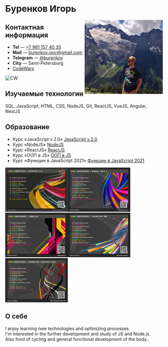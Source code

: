 # Буренков Игорь

<img align="right" width="250" heigth="auto" alt="Буренков Игорь и вид на Джугутурлючат" src="IMG_20210725_113104min.jpg">

## Контактная информация

- **Tel** — <a href="tel:+79811574035">+7 981 157 40 35</a>
- **Mail** — <a href="burenkov.igor@gmail.com">burenkov.igor@gmail.com</a>
- **Telegram** — <a href="https://t.me/burenkov">@burenkov</a>
- **City** — Saint-Petersburg
- [CodeWars](https://www.codewars.com/users/BrNkV)
<img alt="CW" src="https://www.codewars.com/users/BrNkV/badges/small">

## Изучаемые технологии
SQL, JavaScript, HTML, CSS, NodeJS, Git, ReactJS, VueJS, Angular, NestJS

## Образование

- Курс «JavaScript v.2.0» [JavaScript v.2.0](https://itgid.info/course/javascript-2)
- Курс «NodeJS» [NodeJS](https://itgid.info/course/nodejs)
- Курс «ReactJS» [ReactJS](https://itgid.info/course/reactjs)
- Курс «ООП в JS» [ООП в JS](https://itgid.info/course/object-js)
- Курс «Функции в JavaScript 2021» [Функции в JavaScript 2021](https://itgid.info/course/function-2021)

<img width="200" heigth="auto" alt="JS2min" src="cert_min/JS2min.png"><img width="200" heigth="auto" alt="NodeJSmin" src="cert_min/NodeJSmin.png"><img width="200" heigth="auto" alt="ReactJSmin" src="cert_min/ReactJSmin.png"><img width="200" heigth="auto" alt="JS OOPmin" src="cert_min/JS OOPmin.png"><img width="200" heigth="auto" alt="JS_Function" src="cert_min/JS_Function 2021min.png">

<!-- ## Репозитории -->

## О себе
I enjoy learning new technologies and optimizing processes. <br>
I'm interested in the further development and study of JS and Node.js. <br>
Also fond of cycling and general functional development of the body..

<!--
Here are some ideas to get you started:

- 🔭 I’m currently working on ...
- 🌱 I’m currently learning ...
- 👯 I’m looking to collaborate on ...
- 🤔 I’m looking for help with ...
- 💬 Ask me about ...
- 📫 How to reach me: ...
- 😄 Pronouns: ...
- ⚡ Fun fact: ...
-->
